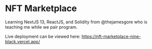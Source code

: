 # NFT Marketplace

Learning NextJS 13, ReactJS, and Solidity from @thejamesgore who is teaching me while we pair program.

Live deployment can be viewed here: https://nft-marketplace-nine-black.vercel.app/
